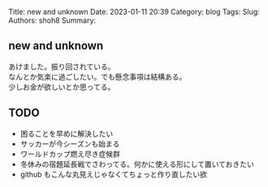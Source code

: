 Title: new and unknown
Date: 2023-01-11 20:39
Category: blog
Tags: 
Slug: 
Authors: shoh8
Summary: 

## new and unknown

あけました。振り回されている。  
なんとか気楽に過ごしたい。でも懸念事項は結構ある。  
少しお金が欲しいとか思ってる。

## TODO

- 困ることを早めに解決したい
- サッカーが今シーズンも始まる
- ワールドカップ燃え尽き症候群
- 冬休みの宿題延長戦でさわってる。何かに使える形にして置いておきたい
- github もこんな丸見えじゃなくてちょっと作り直したい欲

